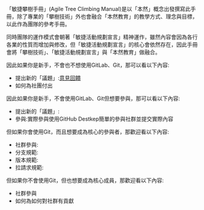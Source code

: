「敏捷攀樹手冊」(Agile Tree Climbing Manual)是以「本然」概念出發撰寫此手冊，除了專業的「攀樹技術」外也會融合「本然教育」的教學方式、理念與目標，以此作為團隊的參考手冊。  

同時團隊的運作模式會朝著「敏捷活動規劃宣言」精神運作，雖然內容會因為各行各業的性質而增加與修改，但「敏捷活動規劃宣言」的核心會依然存在，因此手冊會將「攀樹技術」、「敏捷活動規劃宣言」與「本然教育」做融合。  


因此如果你是新手，不會也不想使用GitLab、Git，那可以看以下內容:  
- 提出新的「議題」:[意見回饋]()
- 如何為社團付出

因此如果你是新手，不會使用GitLab、Git但想要參與，那可以看以下內容:  
- 提出新的「議題」:[]()  
- 參與:實際參與使用GitHub Destkep簡單的參與社群並提交實際內容  

但如果你會使用Git，而且想要成為核心的參與者，那歡迎看以下內容:
- 社群參與:
- 分支規範:
- 版本規範:
- 拉請求規範:

但如果你不會使用Git，但也想要成為核心成員，那歡迎看以下內容:
- 社群參與
- 如何為如何對社群有貢獻
